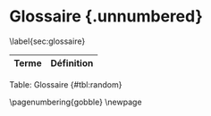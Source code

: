 # Glossaire {.unnumbered}
\label{sec:glossaire}

| **Terme** | **Définition** |
| --------- | -------------- |

Table: Glossaire {#tbl:random}

\pagenumbering{gobble}
\newpage

